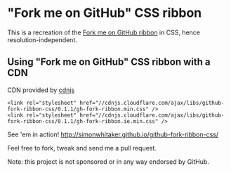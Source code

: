 # "Fork me on GitHub" CSS ribbon

This is a recreation of the [Fork me on GitHub ribbon](https://github.com/blog/273-github-ribbons)
in CSS, hence resolution-independent.

## Using "Fork me on GitHub" CSS ribbon with a CDN

CDN provided by [cdnjs](https://cdnjs.com/libraries/github-fork-ribbon-css)
```
<link rel="stylesheet" href="//cdnjs.cloudflare.com/ajax/libs/github-fork-ribbon-css/0.1.1/gh-fork-ribbon.min.css" />
<link rel="stylesheet" href="//cdnjs.cloudflare.com/ajax/libs/github-fork-ribbon-css/0.1.1/gh-fork-ribbon.ie.min.css" />
```

See 'em in action! <http://simonwhitaker.github.io/github-fork-ribbon-css/>

Feel free to fork, tweak and send me a pull request.

Note: this project is not sponsored or in any way endorsed by GitHub.

